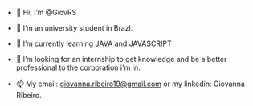 - 👋 Hi, I’m @GiovRS 

- 👀 I’m an university student in Brazl. 
- 🌱 I’m currently learning JAVA and JAVASCRIPT
- 💞️ I’m looking for an internship to get knowledge and be a better professional to the corporation i'm in.
- 📫 My email: giovanna.ribeiro19@gmail.com or my linkedin: Giovanna Ribeiro.


